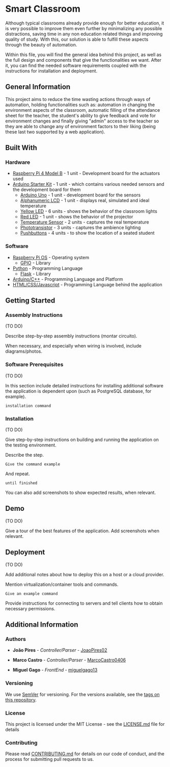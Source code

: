 # Smart Classroom

Although typical classrooms already provide enough for better education, it is very possible to improve them even further by minimalizing any possible distractions, saving time in any non education related things and improving quality of study. With this, our solution is able to fulfill these aspects through the beauty of automation.

Within this file, you will find the general idea behind this project, as well as the full design and components that give the functionalities we want. After it, you can find the needed software requirements coupled with the instructions for installation and deployment.

## General Information

This project aims to reduce the time wasting actions through ways of automation, holding functionalities such as: automation in changing the environment aspects of the classroom, automatic filling of the attendance sheet for the teacher, the student's ability to give feedback and vote for environment changes and finally giving "admin" access to the teacher so they are able to change any of environment factors to their liking (being these last two supported by a web application).

## Built With

### Hardware

* [Raspberry Pi 4 Model B](https://www.raspberrypi.com/products/raspberry-pi-4-model-b/) - 1 unit - Development board for the actuators used
* [Arduino Starter Kit](https://store.arduino.cc/products/arduino-starter-kit-multi-language) - 1 unit - which contains various needed sensors and the development board for them
    * [Arduino Uno]() - 1 unit - development board for the sensors
    * [Alphanumeric LCD]() - 1 unit - displays real, simulated and ideal temperature
    * [Yellow LED]() - 6 units - shows the behavior of the classroom lights
    * [Red LED]() - 1 unit - shows the behavior of the projector
    * [Temperature Sensor]() - 2 units - captures the real temperature
    * [Phototransistor]() - 3 units - captures the ambience lighting
    * [Pushbuttons]() - 4 units - to show the location of a seated student

### Software

* [Raspberry Pi OS](https://www.raspberrypi.com/software/) - Operating system
    * [GPIO]() - Library
* [Python](https://www.python.org/) - Programming Language
    * [Flask]() - Library
* [Arduino/C++](https://www.arduino.cc/en/software) - Programming Language and Platform
* [HTML/CSS/Javascript]() - Programming Language behind the application

## Getting Started

### Assembly Instructions

(TO DO)

Describe step-by-step assembly instructions (montar circuito).

When necessary, and especially when wiring is involved, include diagrams/photos.

### Software Prerequisites

(TO DO)

In this section include detailed instructions for installing additional software the application is dependent upon (such as PostgreSQL database, for example).

```
installation command
```

### Installation

(TO DO)

Give step-by-step instructions on building and running the application on the testing environment. 

Describe the step.

```
Give the command example
```

And repeat.

```
until finished
```

You can also add screenshots to show expected results, when relevant.

## Demo

(TO DO)

Give a tour of the best features of the application.
Add screenshots when relevant.

## Deployment

(TO DO)

Add additional notes about how to deploy this on a host or a cloud provider.

Mention virtualization/container tools and commands.

```
Give an example command
```

Provide instructions for connecting to servers and tell clients how to obtain necessary permissions.

## Additional Information

### Authors

* **João Pires** - *Controller/Parser* - [JoaoPires02](https://github.com/JoaoPires02)

* **Marco Castro** - *Controller/Parser* - [MarcoCastro0406](https://github.com/MarcoCastro0406)

* **Miguel Gago** - *FrontEnd* - [miguelgago13](https://github.com/miguelgago13)

### Versioning

We use [SemVer](http://semver.org/) for versioning. 
For the versions available, see the [tags on this repository](https://github.com/your/project/tags). 

### License

This project is licensed under the MIT License - see the [LICENSE.md](LICENSE.md) file for details

### Contributing

Please read [CONTRIBUTING.md](https://gist.github.com/PurpleBooth/b24679402957c63ec426) for details on our code of conduct, and the process for submitting pull requests to us.